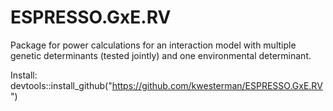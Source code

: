 ESPRESSO.GxE.RV
============

Package for power calculations for an interaction model with multiple genetic determinants (tested jointly) and one environmental determinant.

Install: devtools::install_github("https://github.com/kwesterman/ESPRESSO.GxE.RV")
